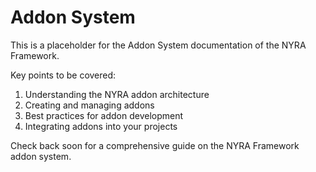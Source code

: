 # Addon System

This is a placeholder for the Addon System documentation of the NYRA Framework. 

Key points to be covered:
1. Understanding the NYRA addon architecture
2. Creating and managing addons
3. Best practices for addon development
4. Integrating addons into your projects

Check back soon for a comprehensive guide on the NYRA Framework addon system.

